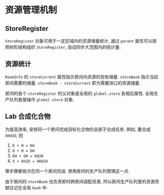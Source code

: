 # 资源管理机制

## StoreRegister

`StoreRegister` 对象可用于一定区域内的资源储量统计, 通过 `parent` 属性可以按照树形结构组织 `StoreRegister`, 自动同步大范围内的统计量.

## 资源统计

`RoomInfo` 的 `storeCurrent` 属性指示房间内资源的现有储量. `storeBook` 指示当前房间需要的储量. `storeBook - storeCurrent` 即为需要进口的资源储量.

房间的各个 `storeRegister` 的父对象是全局的 `global.store` 各相应属性. 全局生产队列直接操作 `global.store` 对象.

## Lab 合成化合物

为提高效率, 安排同一个房间完成目标化合物的全部子合成任务. 例如, 要合成 `XKH2O`, 则

1. `K + H = KH`
2. `O + H = OH`
3. `KH + OH = KH2O`
4. `X + KH2O = XKH2O`

等步骤都依次在同一个房间完成. 使用房间的生产队列管理这一点.

由于房间的 `storeBook` 也负责即时跨房间调配资源, 所以房间生产队列里的资源贡献应记在全局 `book` 中.
